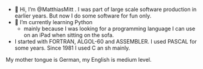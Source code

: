 - 👋 Hi, I’m @MatthiasMitt . I was part of large scale software production in earlier years. But now I do some software for fun only.
- 🌱 I’m currently learning Python
    - mainly because I was looking for a programming language I can use on an iPad when sitting on the sofa.
- I started with FORTRAN, ALGOL-60 and ASSEMBLER. I used PASCAL for some years. Since 1981 I used C an sh mainly.
 
My mother tongue is German, my English is medium level.

<!---
MatthiasMitt/MatthiasMitt is a ✨ special ✨ repository because its `README.md` (this file) appears on your GitHub profile.
You can click the Preview link to take a look at your changes.
--->
